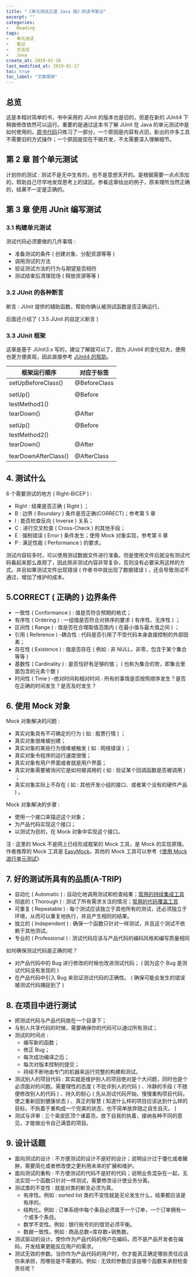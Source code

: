 ```yaml
---
title: "《单元测试之道 Java 版》的读书笔记"
excerpt: ""
categories:
-   Reading
tags:
-   单元测试
-   笔记
-   方法论
-   Java
create_at: 2019-01-16
last_modified_at: 2019-01-17
toc: true
toc_label: "文章提纲"
---
```


## 总览

这是本相对简单的书，书中采用的 JUnit 的版本也是旧的，但是在新的 JUnit4 下稍做修改依然可以运行。重要的是通过这本书了解 JUnit 在 Java 的单元测试中是如何使用的。[原书代码](https://github.com/zhuyuanxiang/git-java/tree/master/Java_withJUnit)只练习了一部分，一个原因是内容有点旧，新出的许多工具不需要旧的方式操作；一个原因是现在不做开发，不太需要深入理解细节。

## 第 2 章 首个单元测试

计划你的测试 : 测试不是无中生有的，也不是意想天开的。是根据需要一点点添加的，帮助自己尽早地发现思考上的误区。参看这章给出的例子，原来理所当然正确的，结果不一定是正确的。

## 第 3 章 使用 JUnit 编写测试

### 3.1 构建单元测试

测试代码必须要做的几件事情 :

-   准备测试的条件 ( 创建对象、分配资源等等 )
-   调用测试的方法
-   验证测试方法的行为与期望是否相符
-   测试结束后清理现场 ( 释放资源等等 )

### 3.2 JUnit 的各种断言

断言 : JUnit 提供的辅助函数，帮助你确认被测试函数是否正确运行。

后面还介绍了 ( 3.5 JUnit 的自定义断言 )

### 3.3 JUnit 框架

这章是基于 JUnit3.x 写的，建议了解就可以了，因为 JUnit4 的变化较大，使用也更方便直观，因此直接参考 [JUnit4 的帮助](http://www.cnblogs.com/eggbucket/archive/2012/02/02/2335697.html)。

| 框架运行顺序  |  对应于标签 |
|---------------|-------------|
|setUpBeforeClass() | @BeforeClass |
| | |
|setUp() | @Before |
|testMethod1()||
|tearDown() | @After|
|||
|setUp()|@Before|
|testMethod2()
|tearDown()|@After|
|||
|tearDownAfterClass()|@AfterClass|

## 4. 测试什么

6 个需要测试的地方 ( Right-BICEP ) :

-   Right : 结果是否正确 ( Right ) ；
-   B : 边界 ( Boundary ) 条件是否正确(CORRECT)；参考第 5 章
-   I : 能否检查反向 ( Inverse ) 关系；
-   C : 进行交叉检查 ( Cross-Check ) 的其他手段；
-   E : 强制错误 ( Error ) 条件发生；使用 Mock 对象实现，参考第 6 章
-   P : 满足性能 ( Performance ) 的要求。

测试内容较多时，可以使用测试数据文件进行准备。但是使用文件后就没有测试代码看起来那么直观了，因此除非测试内容非常复杂，否则没有必要采用这样的方式。并且如果测试文件出现错误 ( 作者书中就出现了数据错误 ) ，还会导致测试不通过，增加了维护的成本。

## 5.CORRECT ( 正确的 ) 边界条件

-   一致性 ( Conformance ) : 值是否符合预期的格式；
-   有序性 ( Ordering ) : 一组值是否符合对排序的要求 ( 有序性、无序性 ) ；
-   区间性 ( Range ) : 值是否在合理取值范围内 ( 在最小值与最大值之间 ) ；
-   引用 ( Reference ) -耦合性 : 代码是否引用了不受代码本身直接控制的外部因素；
-   存在性 ( Existence ) : 值是否存在 ( 例如 : 非 NULL，非零，包含于某个集合等等 )
-   基数性 ( Cardinality ) : 是否恰好有足够的值； ( 也称为集合的势，即集合里面包含的元素个数 )
-   时间性 ( Time ) -绝对时间和相对时间 : 所有的事情是否按照顺序发生？是否在正确的时间发生？是否及时发生？

## 6. 使用 Mock 对象

Mock 对象解决的问题 :

-   真实对象具有不可确定的行为 ( 如 : 股票行情 ) ；
-   真实对象很难被创建；
-   真实对象的某些行为很难被触发 ( 如 : 网络错误 ) ；
-   真实对象令程序的运行速度很慢；
-   真实对象有用户界面或者就是用户界面；
-   真实对象需要被询问它是如何被调用的 ( 如 : 验证某个回调函数是否被调用 ) ；
-   真实对象实际上不存在 ( 如 : 其他开发小组的接口、或者某个没有的硬件产品 ) 。

Mock 对象解决的步骤 :

-   使用一个接口来描述这个对象；
-   为产品代码实现这个接口；
-   以测试为目的，在 Mock 对象中实现这个接口。

注 : 这里的 Mock 不是网上已经形成框架的 Mock 工具，是 Mock 的实现原理。作者推荐的 Mock 工具是 [EasyMock](http://easymock.org/)。其他的 Mock 工具可以参考《[使用 Mock 进行单元测试](https://blog.csdn.net/u011393781/article/details/52669772)》

## 7. 好的测试所具有的品质(A-TRIP)

-   自动化 ( Automatic ) : 自动化地调用测试和检查结果；[常用的持续集成工具](https://www.testwo.com/article/1170)
-   彻底的 ( Thorough ) : 测试了所有需求关注的情况；[常用的代码覆盖工具](https://blog.csdn.net/ohcezzz/article/details/78239927)
-   可重复 ( Repeatable ) : 每个测试应该独立于其他所有的测试，还必须独立于环境，从而可以重复地执行，并且产生相同的结果。
-   独立的 ( Independent ) : 确保一个函数只针对一样测试，并且这个测试不依赖于其他测试。
-   专业的 ( Professional ) : 测试代码应该与产品代码的编码风格和编写质量相同

如何确保测试代码是正确的呢？

-   对产品代码中的 Bug 进行修改的时候也改进测试代码； ( 因为这个 Bug 是测试代码没有发现的 )
-   在产品代码中引入 Bug 来验证测试代码的正确性。 ( 确保可能会发生的错误被测试代码捕捉到了 )

## 8. 在项目中进行测试

-   把测试代码与产品代码放在一个目录下；
-   与别人共享代码的时候，需要确保你的代码可以通过所有测试；
-   测试的时间点 :
    -   编写新的函数；
    -   修正 Bug；
    -   每次成功编译之后；
    -   每次对版本控制的提交；
    -   持续不断地由专门的机器来运行完整的构建和测试。
-   测试别人的项目代码 : 其实就是维护别人的项目绝对是个大问题，同时也是个必须面对的问题。需要理性的态度 ( 不批评别人的代码 ) 、冷静的手段 ( 不随便修改别人的代码 ) 、持久的耐心 ( 先从测试代码开始，慢慢重构项目代码，使之重新回到健康状态 ) 、真正的智慧 ( 知道什么样的项目应该达到什么样的目标，不执着于重构成一个完美的状态，也不简单放弃随之自生自灭。 )
-   测试与评审 : 三个臭皮匠顶个诸葛亮，放下自我的执着，接纳各种不同的意见，才能做出令自己满意的项目。

## 9. 设计话题

-   面向测试的设计 : 不方便测试的设计不是好的设计；说明设计过于僵化或者臃肿，需要简化或者修改使之更利用未来的扩展和维护。
-   面向测试的重构 : 不方便测试的代码不是好的代码；说明业务混杂在一起，无法实现一个函数只针对一样测试，需要修改设计使业务分离。
-   测试类的不变性 : 就是对类的断言必须为真。
    -   有序性。例如 : sorted list 类的不变性就是无论发生什么，结果都应该是有序的。
    -   结构化。例如 : 订单系统中每个条目必须属于一个订单，一个订单拥有一个或多个条目。
    -   数学不变性。例如 : 银行账号的的借贷必须平衡。
    -   数据一致性。例如 : 商品总数=库存数+销售数。
-   测试驱动的设计。使你作为产品代码的用户在编码，而不是产品开发者在编码，开发结果更能反应用户的需求。
-   测试无效的参数。当你作为产品代码的用户时，你才能真正确定哪些责任应该你来承担，而哪些是不需要的。例如 : 无效的参数应该由哪个函数来承担检查责任呢？
